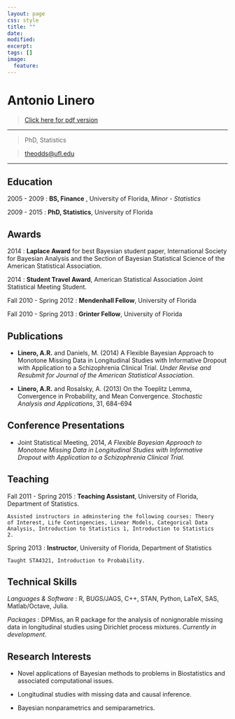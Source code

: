 ```yaml
---
layout: page
css: style
title: ""
date: 
modified:
excerpt:
tags: []
image:
  feature:
---
```




<!-- [//]: # (pandoc --standalone -c resume-master/stylepdf.css --from markdown --to html -o CV.html CV.rmd) -->
<!-- [//]: # (pandoc --standalone --from markdown --to latex -o CV.tex CV.rmd) -->
<!-- [//]: # (http://blog.chmd.fr/editing-a-cv-in-markdown-with-pandoc.html) -->
<!-- [//]: # (wkhtmltopdf) -->

# Antonio Linero

> [Click here for pdf version](/cv/CV.pdf)

----

> PhD, Statistics

> theodds@ufl.edu

----

## Education

2005 - 2009
:   **BS, Finance** ,
    University of Florida,
    *Minor - Statistics*

2009 - 2015
:   **PhD, Statistics**, 
    University of Florida


## Awards

2014
:   **Laplace Award** for best Bayesian student paper, International
    Society for Bayesian Analysis and the Section of Bayesian
    Statistical Science of the American Statistical Association. <!--
    , for *A Flexible Bayesian Approach to -->
    <!-- Monotone Missing Data in Longitudinal Studies with Informative -->
    <!-- Dropout* -->


2014 
:   **Student Travel Award**, American Statistical Association Joint
    Statistical Meeting Student.<!--  *A Flexible Bayesian -->
    <!-- Approach to Monotone Missing Data in Longitudinal Studies with -->
    <!-- Informative Dropout* -->

Fall 2010 - Spring 2012
:   **Mendenhall Fellow**, University of Florida

Fall 2010 - Spring 2013
:   **Grinter Fellow**, University of Florida


## Publications

<div class="hangingindent"> </div>

- **Linero, A.R.** and Daniels, M. (2014) A Flexible
  Bayesian Approach to Monotone Missing Data in Longitudinal Studies
  with Informative Dropout with Application to a Schizophrenia
  Clinical Trial. <em>Under Revise and Resubmit for Journal of the
  American Statistical Association</em>.

- **Linero, A.R.** and Rosalsky, A. (2013) On the Toeplitz Lemma,
  Convergence in Probability, and Mean Convergence. <em>Stochastic
  Analysis and Applications</em>, 31, 684-694

<!-- ## Working Papers -->

## Conference Presentations

<!-- ### Topic Contributed -->

<div class="hangingindent"> </div>

- Joint Statistical Meeting, 2014, *A Flexible Bayesian Approach to
	Monotone Missing Data in Longitudinal Studies with Informative
	Dropout with Application to a Schizophrenia Clinical Trial.*

## Teaching

Fall 2011 - Spring 2015
:   **Teaching Assistant**, University of Florida, Department of
    Statistics.

    Assisted instructors in adminstering the following courses: Theory
    of Interest, Life Contingencies, Linear Models, Categorical Data
    Analysis, Introduction to Statistics 1, Introduction to Statistics
    2.

Spring 2013
:   **Instructor**, University of Florida, Department of Statistics
    
    Taught STA4321, Introduction to Probability.

Technical Skills
--------------------

*Languages & Software*
:   R, BUGS/JAGS, C++, STAN, Python, LaTeX, SAS, Matlab/Octave, Julia.

*Packages*
:   DPMiss, an R package for the analysis of nonignorable missing data
    in longitudinal studies using Dirichlet process
    mixtures. *Currently in development*.

## Research Interests

- Novel applications of Bayesian methods to problems in Biostatistics
  and associated computational issues.

- Longitudinal studies with missing data and causal inference.

- Bayesian nonparametrics and semiparametrics.

<!-- ## References -->

<!-- - Mike Daniels -->
<!-- - Hani Doss -->
